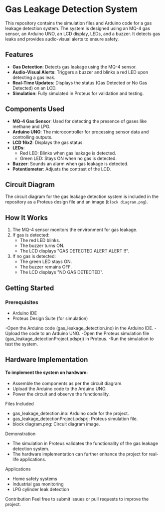 # Gas Leakage Detection System

This repository contains the simulation files and Arduino code for a gas leakage detection system. The system is designed using an MQ-4 gas sensor, an Arduino UNO, an LCD display, LEDs, and a buzzer. It detects gas leaks and provides audio-visual alerts to ensure safety.

## Features
- **Gas Detection**: Detects gas leakage using the MQ-4 sensor.
- **Audio-Visual Alerts**: Triggers a buzzer and blinks a red LED upon detecting a gas leak.
- **Real-Time Updates**: Displays the status (Gas Detected or No Gas Detected) on an LCD.
- **Simulation**: Fully simulated in Proteus for validation and testing.

## Components Used
- **MQ-4 Gas Sensor**: Used for detecting the presence of gases like methane and LPG.
- **Arduino UNO**: The microcontroller for processing sensor data and controlling outputs.
- **LCD 16x2**: Displays the gas status.
- **LEDs**:
  - Red LED: Blinks when gas leakage is detected.
  - Green LED: Stays ON when no gas is detected.
- **Buzzer**: Sounds an alarm when gas leakage is detected.
- **Potentiometer**: Adjusts the contrast of the LCD.

## Circuit Diagram
The circuit diagram for the gas leakage detection system is included in the repository as a Proteus design file and an image (`block diagram.png`).

## How It Works
1. The MQ-4 sensor monitors the environment for gas leakage.
2. If gas is detected:
   - The red LED blinks.
   - The buzzer turns ON.
   - The LCD displays "GAS DETECTED ALERT ALERT !!".
3. If no gas is detected:
   - The green LED stays ON.
   - The buzzer remains OFF.
   - The LCD displays "NO GAS DETECTED".

## Getting Started
### Prerequisites
- Arduino IDE
- Proteus Design Suite (for simulation)

-Open the Arduino code (gas_leakage_detection.ino) in the Arduino IDE.
-Upload the code to an Arduino UNO.
-Open the Proteus simulation file (gas_leakage_detectionProject.pdsprj) in Proteus.
-Run the simulation to test the system.

## Hardware Implementation
#### To implement the system on hardware:
- Assemble the components as per the circuit diagram.
- Upload the Arduino code to the Arduino UNO.
- Power the circuit and observe the functionality.

Files Included
- gas_leakage_detection.ino: Arduino code for the project.
- gas_leakage_detectionProject.pdsprj: Proteus simulation file.
- block diagram.png: Circuit diagram image.

Demonstration
- The simulation in Proteus validates the functionality of the gas leakage detection system.
- The hardware implementation can further enhance the project for real-life applications.

Applications
- Home safety systems
- Industrial gas monitoring
- LPG cylinder leak detection

Contribution
Feel free to submit issues or pull requests to improve the project.

